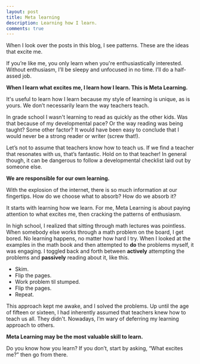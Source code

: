 ```yaml
---
layout: post
title: Meta learning
description: Learning how I learn.
comments: true
---
```

When I look over the posts in this blog, I see patterns.  These are the ideas that excite me.

If you’re like me, you only learn when you're enthusiastically interested.  Without enthusiasm, I’ll be sleepy and unfocused in no time.  I’ll do a half-assed job.

**When I learn what excites me, I learn how I learn. This is Meta Learning.**

It's useful to learn how I learn because my style of learning is unique, as is yours.  We don’t necessarily learn the way teachers teach.

In grade school I wasn't learning to read as quickly as the other kids.  Was that because of my developmental pace? Or the way reading was being taught?  Some other factor? It would have been easy to conclude that I would never be a strong reader or writer (screw that!).

Let’s not to assume that teachers know how to teach us.  If we find a teacher that resonates with us, that’s fantastic.  Hold on to that teacher!  In general though, it can be dangerous to follow a developmental checklist laid out by someone else.

**We are responsible for our own learning.**

With the explosion of the internet, there is so much information at our fingertips.  How do we choose what to absorb?  How do we absorb it?

It starts with learning how we learn.  For me, Meta Learning is about paying attention to what excites me, then cracking the patterns of enthusiasm.
         
In high school, I realized that sitting through math lectures was pointless.  When somebody else works through a math problem on the board, I get bored.  No learning happens, no matter how hard I try.  When I looked at the examples in the math book and then attempted to **do** the problems myself, it was engaging.  I toggled back and forth between **actively** attempting the problems and **passively** reading about it, like this.

  - Skim.    
  - Flip the pages.
  - Work problem til stumped.
  - Flip the pages. 
  - Repeat. 
    
This approach kept me awake, and I solved the problems.  Up until the age of fifteen or sixteen, I had inherently assumed that teachers knew how to teach us all.  They didn't.  Nowadays, I’m wary of deferring my learning approach to others.

**Meta Learning may be the most valuable skill to learn.**
    
Do you know how you learn?  If you don’t, start by asking, “What excites me?” then go from there.
